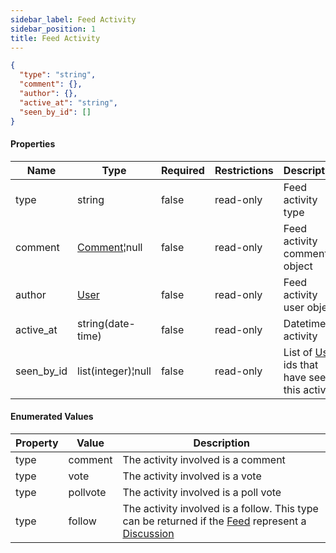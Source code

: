 ```yaml
---
sidebar_label: Feed Activity
sidebar_position: 1
title: Feed Activity
---
```


```json
{
  "type": "string",
  "comment": {},
  "author": {},
  "active_at": "string",
  "seen_by_id": []
}

```

#### Properties

|Name|Type|Required|Restrictions| Description                                                                         |
|---|---|---|---|-------------------------------------------------------------------------------------|
|type|string|false|read-only| Feed activity type                                                                  |
|comment|[Comment](/docs/apireference/v2/schemas/comment)¦null|false|read-only| Feed activity comment object                                                        |
|author|[User](/docs/apireference/v2/schemas/user)|false|read-only| Feed activity user object                                                           |
|active_at|string(date-time)|false|read-only| Datetime of activity                                                                |
|seen_by_id|list(integer)¦null|false|read-only| List of [User](/docs/apireference/v2/schemas/user) ids that have seen this activity |

#### Enumerated Values

|Property|Value|Description|
|---|---|---|
|type|comment|The activity involved is a comment|
|type|vote|The activity involved is a vote|
|type|pollvote|The activity involved is a poll vote|
|type|follow|The activity involved is a follow. This type can be returned if the [Feed](/docs/apireference/v2/schemas/feed) represent a [Discussion](/docs/apireference/v2/schemas/discussion)|